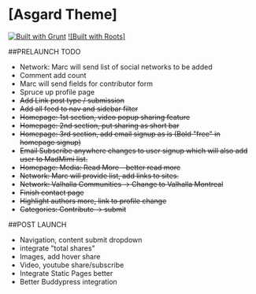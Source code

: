 # [Asgard Theme]

[![Built with Grunt](https://cdn.gruntjs.com/builtwith.png)](http://gruntjs.com/)
[![Built with Roots]](https://github.com/roots/roots-sass)

##PRELAUNCH TODO
- Network: Marc will send list of social networks to be added
- Comment add count
- Marc will send fields for contributor form
- Spruce up profile page
- ~~Add Link post type / submission~~
- ~~Add all feed to nav and sidebar filter~~
- ~~Homepage: 1st section, video popup sharing feature~~
- ~~Homepage: 2nd section, put sharing as short bar~~
- ~~Homepage: 3rd section, add email signup as is (Bold "free" in homepage signup)~~
- ~~Email Subscribe anywhere changes to user signup which will also add user to MadMimi list.~~
- ~~Homepage: Media: Read More - better read more~~
- ~~Network: Marc will provide list, add links to sites.~~
- ~~Network: Valhalla Communities -> Change to Valhalla Montreal~~
- ~~Finish contact page~~
- ~~Highlight authors more, link to profile change~~
- ~~Categories: Contribute -> submit~~

##POST LAUNCH
- Navigation, content submit dropdown
- integrate "total shares"
- Images, add hover share
- Video, youtube share/subscribe
- Integrate Static Pages better
- Better Buddypress integration
